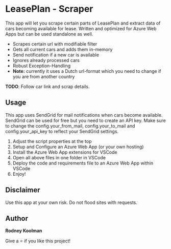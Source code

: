 # LeasePlan - Scraper

This app will let you scrape certain parts of LeasePlan and extract data of cars becoming available for lease.
Written and optimized for Azure Web Apps but can be used standalone as well.

- Scrapes certain url with modifiable filter
- Gets all current cars and adds them in-memory
- Send notification if a new car is available
- Ignores already processed cars
- Robust Exception-Handling
- **Note:** currently it uses a Dutch url-format which you need to change if you are from another country

**TODO**:
Follow car link and scrap details.

## Usage

This app uses SendGrid for mail notifications when cars become available. SendGrid can be used for free but you need to create an API key.
Make sure to change the config.your_from_mail, config.your_to_mail and config.your_api_key to reflect your SendGrid settings.

1. Adjust the script properties at the top
2. Setup and Configure an Azure Web App (or your own hosting)
3. Install the Azure Web App extensions for VSCode
4. Open all above files in one folder in VSCode
5. Deploy the code and requirements file to an Azure Web App within VSCode
6. Enjoy!

## Disclaimer

Use this app at your own risk. Do not flood sites with requests.

## Author

**Rodney Koolman**

Give a ⭐️ if you like this project!